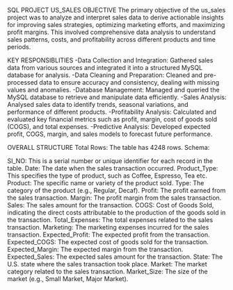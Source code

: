 SQL PROJECT
US_SALES
OBJECTIVE
The primary objective of the us_sales project was to analyze and interpret sales data to derive actionable insights for improving sales strategies, optimizing marketing efforts, and maximizing profit margins. This involved comprehensive data analysis to understand sales patterns, costs, and profitability across different products and time periods.

KEY RESPONSIBLITIES
-Data Collection and Integration: Gathered sales data from various sources and integrated it into a structured MySQL database for analysis.
-Data Cleaning and Preparation: Cleaned and pre-processed data to ensure accuracy and consistency, dealing with missing values and anomalies.
-Database Management: Managed and queried the MySQL database to retrieve and manipulate data efficiently.
-Sales Analysis: Analysed sales data to identify trends, seasonal variations, and performance of different products.
-Profitability Analysis: Calculated and evaluated key financial metrics such as profit, margin, cost of goods sold (COGS), and total expenses.
-Predictive Analysis: Developed expected profit, COGS, margin, and sales models to forecast future performance.

OVERALL STRUCTURE
Total Rows: The table has 4248 rows.
Schema:

SI_NO: This is a serial number or unique identifier for each record in the table.
Date: The date when the sales transaction occurred.
Product_Type: This specifies the type of product, such as Coffee, Espresso, Tea etc.
Product: The specific name or variety of the product sold.
Type: The category of the product (e.g., Regular, Decaf).
Profit: The profit earned from the sales transaction.
Margin: The profit margin from the sales transaction.
Sales: The sales amount for the transaction.
COGS: Cost of Goods Sold, indicating the direct costs attributable to the production of the goods sold in the transaction.
Total_Expenses: The total expenses related to the sales transaction.
Marketing: The marketing expenses incurred for the sales transaction.
Expected_Profit: The expected profit from the transaction.
Expected_COGS: The expected cost of goods sold for the transaction.
Expected_Margin: The expected margin from the transaction.
Expected_Sales: The expected sales amount for the transaction.
State: The U.S. state where the sales transaction took place.
Market: The market category related to the sales transaction.
Market_Size: The size of the market (e.g., Small Market, Major Market).
